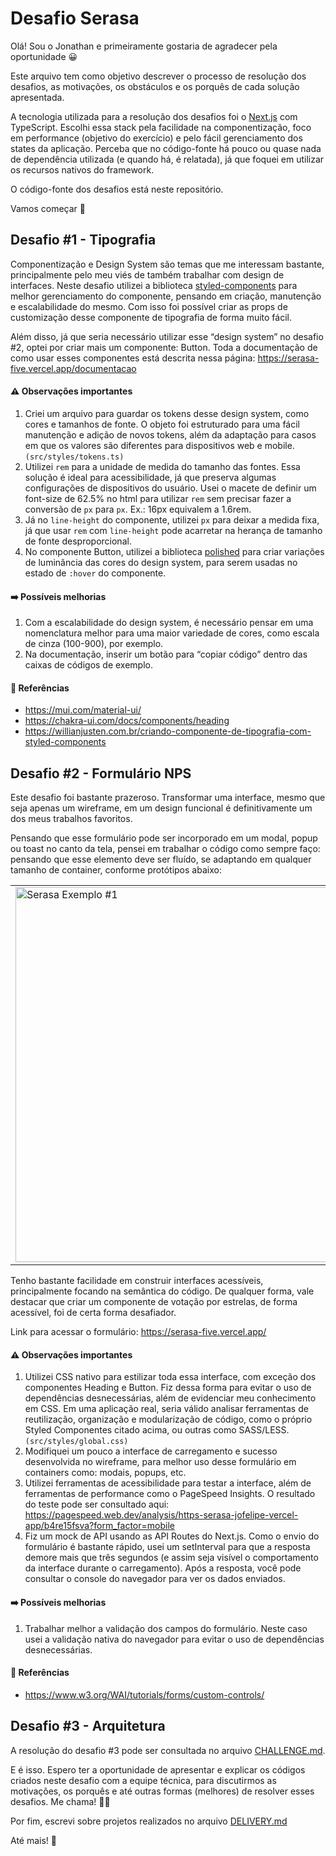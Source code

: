 # Desafio Serasa

Olá! Sou o Jonathan e primeiramente gostaria de agradecer pela oportunidade 😀

Este arquivo tem como objetivo descrever o processo de resolução dos desafios, as motivações, os obstáculos e os porquês de cada solução apresentada.

A tecnologia utilizada para a resolução dos desafios foi o [Next.js](https://nextjs.org/) com TypeScript. Escolhi essa stack pela facilidade na componentização, foco em performance (objetivo do exercício) e pelo fácil gerenciamento dos states da aplicação. Perceba que no código-fonte há pouco ou quase nada de dependência utilizada (e quando há, é relatada), já que foquei em utilizar os recursos nativos do framework.

O código-fonte dos desafios está neste repositório.

Vamos começar 🤌

## Desafio #1 - Tipografia

Componentização e Design System são temas que me interessam bastante, principalmente pelo meu viés de também trabalhar com design de interfaces. Neste desafio utilizei a biblioteca [styled-components](https://styled-components.com/) para melhor gerenciamento do componente, pensando em criação, manutenção e escalabilidade do mesmo. Com isso foi possível criar as props de customização desse componente de tipografia de forma muito fácil.

Além disso, já que seria necessário utilizar esse “design system” no desafio #2, optei por criar mais um componente: Button. Toda a documentação de como usar esses componentes está descrita nessa página: https://serasa-five.vercel.app/documentacao

#### ⚠️ Observações importantes

1. Criei um arquivo para guardar os tokens desse design system, como cores e tamanhos de fonte. O objeto foi estruturado para uma fácil manutenção e adição de novos tokens, além da adaptação para casos em que os valores são diferentes para dispositivos web e mobile.
   `(src/styles/tokens.ts)`
2. Utilizei `rem` para a unidade de medida do tamanho das fontes. Essa solução é ideal para acessibilidade, já que preserva algumas configurações de dispositivos do usuário. Usei o macete de definir um font-size de 62.5% no html para utilizar `rem` sem precisar fazer a conversão de `px` para `px`. Ex.: 16px equivalem a 1.6rem.
3. Já no `line-height` do componente, utilizei `px` para deixar a medida fixa, já que usar `rem` com `line-height` pode acarretar na herança de tamanho de fonte desproporcional.
4. No componente Button, utilizei a biblioteca [polished](https://polished.js.org/) para criar variações de luminância das cores do design system, para serem usadas no estado de `:hover` do componente.

#### ➡️ Possíveis melhorias

1. Com a escalabilidade do design system, é necessário pensar em uma nomenclatura melhor para uma maior variedade de cores, como escala de cinza (100-900), por exemplo.
2. Na documentação, inserir um botão para “copiar código” dentro das caixas de códigos de exemplo.

#### 📑 Referências

- https://mui.com/material-ui/
- https://chakra-ui.com/docs/components/heading
- https://willianjusten.com.br/criando-componente-de-tipografia-com-styled-components

## Desafio #2 - Formulário NPS

Este desafio foi bastante prazeroso. Transformar uma interface, mesmo que seja apenas um wireframe, em um design funcional é definitivamente um dos meus trabalhos favoritos.

Pensando que esse formulário pode ser incorporado em um modal, popup ou toast no canto da tela, pensei em trabalhar o código como sempre faço: pensando que esse elemento deve ser fluído, se adaptando em qualquer tamanho de container, conforme protótipos abaixo:

<center>
  <table>
    <tr>
      <td><img width="600" alt="Serasa Exemplo #1" src="https://user-images.githubusercontent.com/1819244/232356333-35885864-d24a-4581-bded-3271db01e38f.png"></td>
      <td><img width="600" alt="Serasa Exemplo #2" src="https://user-images.githubusercontent.com/1819244/232356681-4ecb2dfe-1d65-4593-bceb-6bce4e97933d.png"></td>
    </tr>
  </table>
</center>

Tenho bastante facilidade em construir interfaces acessíveis, principalmente focando na semântica do código. De qualquer forma, vale destacar que criar um componente de votação por estrelas, de forma acessível, foi de certa forma desafiador.

Link para acessar o formulário: https://serasa-five.vercel.app/

#### ⚠️ Observações importantes

1. Utilizei CSS nativo para estilizar toda essa interface, com exceção dos componentes Heading e Button. Fiz dessa forma para evitar o uso de dependências desnecessárias, além de evidenciar meu conhecimento em CSS. Em uma aplicação real, seria válido analisar ferramentas de reutilização, organização e modularização de código, como o próprio Styled Componentes citado acima, ou outras como SASS/LESS. `(src/styles/global.css)`
2. Modifiquei um pouco a interface de carregamento e sucesso desenvolvida no wireframe, para melhor uso desse formulário em containers como: modais, popups, etc.
3. Utilizei ferramentas de acessibilidade para testar a interface, além de ferramentas de performance como o PageSpeed Insights. O resultado do teste pode ser consultado aqui: https://pagespeed.web.dev/analysis/https-serasa-jofelipe-vercel-app/b4re15fsva?form_factor=mobile
4. Fiz um mock de API usando as API Routes do Next.js. Como o envio do formulário é bastante rápido, usei um setInterval para que a resposta demore mais que três segundos (e assim seja visível o comportamento da interface durante o carregamento). Após a resposta, você pode consultar o console do navegador para ver os dados enviados.

#### ➡️ Possíveis melhorias

1. Trabalhar melhor a validação dos campos do formulário. Neste caso usei a validação nativa do navegador para evitar o uso de dependências desnecessárias.

#### 📑 Referências

- https://www.w3.org/WAI/tutorials/forms/custom-controls/

## Desafio #3 - Arquitetura

A resolução do desafio #3 pode ser consultada no arquivo [CHALLENGE.md](https://github.com/jofelipe/desafio-serasa/blob/main/CHALLENGE.md).

E é isso. Espero ter a oportunidade de apresentar e explicar os códigos criados neste desafio com a equipe técnica, para discutirmos as motivações, os porquês e até outras formas (melhores) de resolver esses desafios. Me chama! 🙋🏻

Por fim, escrevi sobre projetos realizados no arquivo [DELIVERY.md](https://github.com/jofelipe/desafio-serasa/blob/main/DELIVERY.md)

Até mais! 👋
